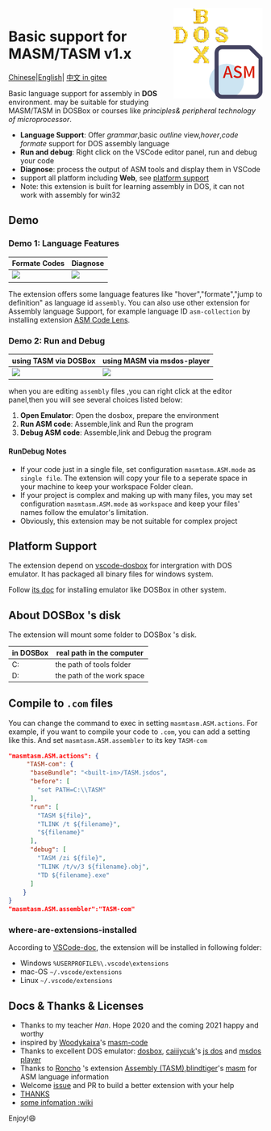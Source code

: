 <img align="right"  src="./resources/dosboxasm.png">

# Basic support for MASM/TASM v1.x

[Chinese](README.zh.md)|[English](README.md)|
[中文 in gitee](https://gitee.com/dosasm/masm-tasm/)

Basic language support for assembly in **DOS** environment.
may be suitable for studying MASM/TASM in DOSBox
or courses like _principles& peripheral technology of microprocessor_.

- **Language Support**: Offer _grammar_,basic _outline_ view,_hover_,_code formate_ support for DOS assembly language
- **Run and debug**: Right click on the VSCode editor panel, run and debug your code
- **Diagnose**: process the output of ASM tools and display them in VSCode
- support all platform including **Web**, see [platform support](#platform-support)
- Note: this extension is built for learning assembly in DOS, it can not work with assembly for win32

## Demo

### Demo 1: Language Features

| Formate Codes                | Diagnose                         |
| ---------------------------- | -------------------------------- |
| ![](pics/demo_PLFeature.gif) | ![](pics/demo_diagnose_tasm.gif) |

The extension offers some language features like "hover","formate","jump to definition" as language id `assembly`.
You can also use other extension for Assembly language Support, for example language ID `asm-collection` by installing extension [ASM Code Lens](https://marketplace.visualstudio.com/items?itemName=maziac.asm-code-lens).

### Demo 2: Run and Debug

| using TASM via DOSBox          | using MASM via msdos-player   |
| ------------------------------ | ----------------------------- |
| ![](pics/demo_dosbox_tasm.gif) | ![](pics/demo_msdos_masm.gif) |

when you are editing `assembly` files ,you can right click at the editor panel,then you will see several choices listed below:

1. **Open Emulator**: Open the dosbox, prepare the environment
2. **Run ASM code**: Assemble,link and Run the program
3. **Debug ASM code**: Assemble,link and Debug the program

#### RunDebug Notes

- If your code just in a single file, set configuration `masmtasm.ASM.mode` as `single file`. The extension will copy your file to a seperate space in your machine to keep your workspace Folder clean.
- If your project is complex and making up with many files, you may set configuration `masmtasm.ASM.mode` as `workspace` and keep your files' names follow the emulator's limitation.
- Obviously, this extension may be not suitable for complex project

## Platform Support

The extension depend on [vscode-dosbox](https://marketplace.visualstudio.com/items?itemName=xsro.vscode-dosbox) for intergration with DOS emulator.
It has packaged all binary files for windows system.

Follow [its doc](https://github.com/dosasm/vscode-dosbox#dependency-installation) for installing emulator like DOSBox in other system.

## About DOSBox 's disk

The extension will mount some folder to DOSBox 's disk.

| in DOSBox | real path in the computer  |
| --------- | -------------------------- |
| C:        | the path of tools folder   |
| D:        | the path of the work space |

## Compile to `.com` files

You can change the command to exec in setting `masmtasm.ASM.actions`.
For example, if you want to compile your code to `.com`, you can add a setting like this.
And set `masmtasm.ASM.assembler` to its key `TASM-com`

```json
"masmtasm.ASM.actions": {
     "TASM-com": {
      "baseBundle": "<built-in>/TASM.jsdos",
      "before": [
        "set PATH=C:\\TASM"
      ],
      "run": [
        "TASM ${file}",
        "TLINK /t ${filename}",
        "${filename}"
      ],
      "debug": [
        "TASM /zi ${file}",
        "TLINK /t/v/3 ${filename}.obj",
        "TD ${filename}.exe"
      ]
    }
}
"masmtasm.ASM.assembler":"TASM-com"
```

### where-are-extensions-installed

According to [VSCode-doc](https://code.visualstudio.com/docs/editor/extension-gallery#_where-are-extensions-installed), the extension will be installed in following folder:

- Windows `%USERPROFILE%\.vscode\extensions`
- mac-OS `~/.vscode/extensions`
- Linux `~/.vscode/extensions`

## Docs & Thanks & Licenses

- Thanks to my teacher _Han_. Hope 2020 and the coming 2021 happy and worthy
- inspired by [Woodykaixa](https://github.com/Woodykaixa)'s [masm-code](https://github.com/Woodykaixa/masm-code)
- Thanks to excellent DOS emulator: [dosbox](https://www.dosbox.com), [caiiiycuk](https://github.com/caiiiycuk)'s [js dos](https://js-dos.com/) and [msdos player](http://takeda-toshiya.my.coocan.jp/msdos)
- Thanks to [Roncho](https://marketplace.visualstudio.com/publishers/Roncho) 's extension [Assembly (TASM)](https://marketplace.visualstudio.com/items?itemName=Roncho.assembly-8086),[blindtiger](https://github.com/9176324)'s [masm](https://github.com/9176324/bltg-team.masm) for ASM language information
- Welcome [issue](https://github.com/dosasm/masm-tasm/issues) and PR to build a better extension with your help
- [THANKS](doc/Thanks.md)
- [some infomation :wiki](https://github.com/dosasm/masm-tasm/wiki)

Enjoy!:smile:

